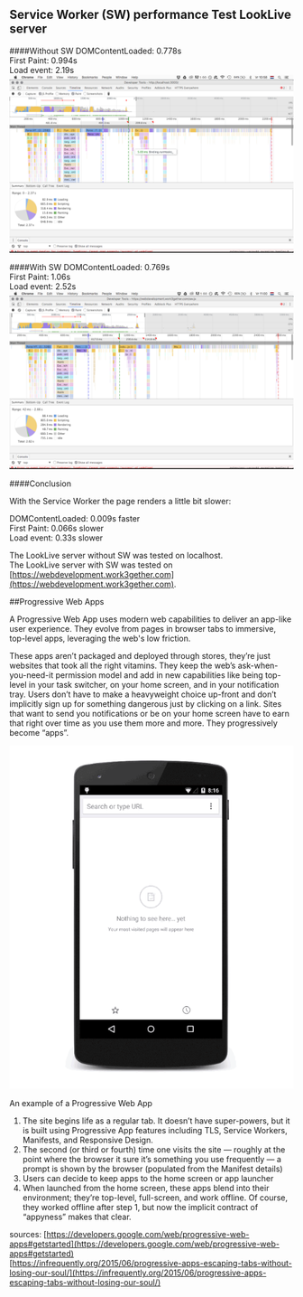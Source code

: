 ## Service Worker (SW) performance Test LookLive server

####Without SW
DOMContentLoaded: 0.778s    
First Paint: 0.994s  
Load event: 2.19s  
![Without SW](/readme_images/before.png)

####With SW
DOMContentLoaded: 0.769s    
First Paint: 1.06s  
Load event: 2.52s
![Without SW](/readme_images/after.png)

####Conclusion

With the Service Worker the page renders a little bit slower:

DOMContentLoaded: 0.009s faster  
First Paint: 0.066s slower  
Load event: 0.33s slower

The LookLive server without SW was tested on localhost.  
The LookLive server with SW was tested on [https://webdevelopment.work3gether.com](https://webdevelopment.work3gether.com).


##Progressive Web Apps

A Progressive Web App uses modern web capabilities to deliver an app-like user experience. They evolve from pages in browser tabs to immersive, top-level apps, leveraging the web's low friction.

These apps aren’t packaged and deployed through stores, they’re just websites that took all the right vitamins. They keep the web’s ask-when-you-need-it permission model and add in new capabilities like being top-level in your task switcher, on your home screen, and in your notification tray. Users don’t have to make a heavyweight choice up-front and don’t implicitly sign up for something dangerous just by clicking on a link. Sites that want to send you notifications or be on your home screen have to earn that right over time as you use them more and more. They progressively become “apps”.

![Example of a Progressive Web App](/readme_images/progressive_webapp.gif)

An example of a Progressive Web App

1. The site begins life as a regular tab. It doesn’t have super-powers, but it is built using Progressive App features including TLS, Service Workers, Manifests, and Responsive Design.
2. The second (or third or fourth) time one visits the site — roughly at the point where the browser it sure it’s something you use frequently — a prompt is shown by the browser (populated from the Manifest details)
3. Users can decide to keep apps to the home screen or app launcher
4. When launched from the home screen, these apps blend into their environment; they’re top-level, full-screen, and work offline. Of course, they worked offline after step 1, but now the implicit contract of “appyness” makes that clear.

sources:
[https://developers.google.com/web/progressive-web-apps#getstarted](https://developers.google.com/web/progressive-web-apps#getstarted)  
[https://infrequently.org/2015/06/progressive-apps-escaping-tabs-without-losing-our-soul/](https://infrequently.org/2015/06/progressive-apps-escaping-tabs-without-losing-our-soul/)